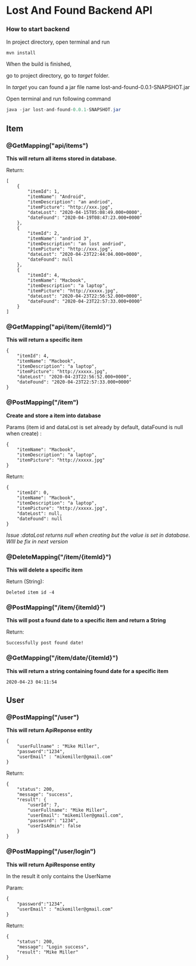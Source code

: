 # Lost And Found Backend API 



### How to start backend 

In project directory, open terminal and run 

```
mvn install
```

When the build is finished,

go to project directory, go to *target* folder.

In *target* you can found a jar file name  lost-and-found-0.0.1-SNAPSHOT.jar

Open terminal and run following command

```Java
java -jar lost-and-found-0.0.1-SNAPSHOT.jar
```





## Item

#### 

### @GetMapping("api/items")

**This will return all items stored in database.**

Return:

```
[
    {
        "itemId": 1,
        "itemName": "Android",
        "itemDescription": "an andriod",
        "itemPicture": "http://xxx.jpg",
        "dateLost": "2020-04-15T05:08:49.000+0000",
        "dateFound": "2020-04-19T08:47:23.000+0000"
    },
    {
        "itemId": 2,
        "itemName": "andriod 3",
        "itemDescription": "an lost andriod",
        "itemPicture": "http://xxx.jpg",
        "dateLost": "2020-04-23T22:44:04.000+0000",
        "dateFound": null
    },
    {
        "itemId": 4,
        "itemName": "Macbook",
        "itemDescription": "a laptop",
        "itemPicture": "http://xxxxx.jpg",
        "dateLost": "2020-04-23T22:56:52.000+0000",
        "dateFound": "2020-04-23T22:57:33.000+0000"
    }
]
```







### @GetMapping("api/item/{itemId}")

**This will return a specific item**

```
{
    "itemId": 4,
    "itemName": "Macbook",
    "itemDescription": "a laptop",
    "itemPicture": "http://xxxxx.jpg",
    "dateLost": "2020-04-23T22:56:52.000+0000",
    "dateFound": "2020-04-23T22:57:33.000+0000"
}
```





### @PostMapping("/item")

**Create and store a item into database**

Params (item id and dataLost is set already by default, dataFound is null when create) :

```
{
	"itemName": "Macbook",
	"itemDescription": "a laptop",
	"itemPicture": "http://xxxxx.jpg"
}
```

Return:

```
{
    "itemId": 0,
    "itemName": "Macbook",
    "itemDescription": "a laptop",
    "itemPicture": "http://xxxxx.jpg",
    "dateLost": null,
    "dateFound": null
}
```

*Issue :dataLost returns null when creating but the value is set in database. WIll be fix in next version* 



### @DeleteMapping("/item/{itemId}")

**This will delete a specific item**

Return (String):

```
Deleted item id -4
```





### @PostMapping("/item/{itemId}")

**This will post a found date to a specific item and return a String**



Return: 

```
Successfully post found date!
```





### @GetMapping("/item/date/{itemId}")

**This will return a string containing found date for a specific item**

```
2020-04-23 04:11:54
```





## User



### @PostMapping("/user")

**This will return ApiReponse entity**

```
{
	"userFullname" : "Mike Miller",
	"password":"1234",
	"userEmail" : "mikemiller@gmail.com"
}
```

Return: 

```
{
    "status": 200,
    "message": "success",
    "result": {
        "userId": 7,
        "userFullname": "Mike Miller",
        "userEmail": "mikemiller@gmail.com",
        "password": "1234",
        "userIsAdmin": false
    }
}
```



### @PostMapping("/user/login")

**This will return ApiResponse entity**

In the result it only contains the UserName

Param:

```
{
	"password":"1234",
	"userEmail" : "mikemiller@gmail.com"
}
```

Return:

```
{
    "status": 200,
    "message": "Login success",
    "result": "Mike Miller"
}
```

